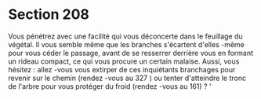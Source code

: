 # Section 208

Vous pénétrez avec une facilité qui vous déconcerte dans le
feuillage du végétal. Il vous semble même que les branches
s'écartent d'elles -même pour vous  céder le passage, avant de se
resserrer derrière vous en formant un rideau compact, ce qui
vous procure un certain malaise. Aussi, vous hésitez : allez -vous
vous extirper de ces inquiétants branchages pour revenir sur le
chemin (rendez -vous au 327 ) ou tenter d'atteindre le tronc de
l'arbre pour vous protéger du froid (rendez -vous au 161) ? '